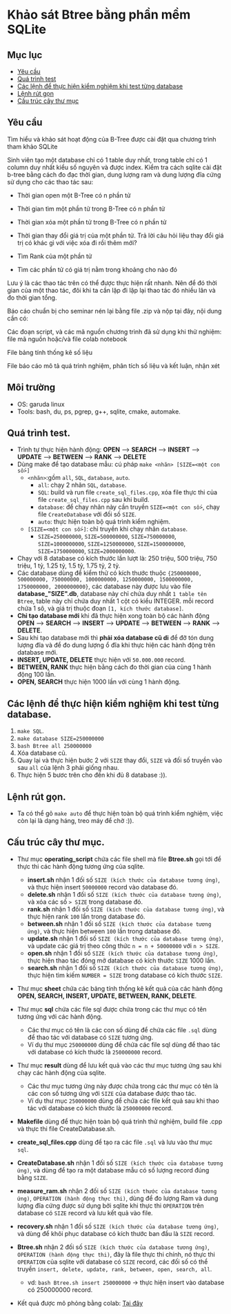 # Khảo sát Btree bằng phần mềm SQLite

## Mục lục
* [Yêu cầu](#yêu-cầu)
* [Quá trình test](#quá-trình-test)
* [Các lệnh để thực hiện kiểm nghiệm khi test từng database](#các-lệnh-để-thực-hiện-kiểm-nghiệm-khi-test-từng-database)
* [Lệnh rút gọn](#lệnh-rút-gọn)
* [Cấu trúc cây thư mục](#cấu-trúc-cây-thư-mục)

## Yêu cầu
Tìm hiểu và khảo sát hoạt động của B-Tree được cài đặt qua chương trình tham khảo SQLite

Sinh viên tạo một database chỉ có 1 table duy nhất, trong table chỉ có 1 column duy nhất kiểu số nguyên và được index. Kiểm tra cách sqlite cài đặt b-tree bằng cách đo đạc thời gian, dung lượng ram và dung lượng đĩa cứng sử dụng cho các thao tác sau:

- Thời gian open một B-Tree có n phần tử

- Thời gian tìm một phần tử trong B-Tree có n phần tử

- Thời gian xóa một phần tử trong B-Tree có n phần tử

- Thời gian thay đổi giá trị của một phần tử. Trả lời câu hỏi liệu thay đổi giá trị có khác gì với việc xóa đi rồi thêm mới?

- Tìm Rank của một phần tử

- Tìm các phần tử có giá trị nằm trong khoảng cho nào đó

Lưu ý là các thao tác trên có thể được thực hiện rất nhanh. Nên để đó thời gian của một thao tác, đôi khi ta cần lặp đi lặp lại thao tác đó nhiều lân và đo thời gian tổng.

Báo cáo chuẩn bị cho seminar nén lại bằng file .zip và nộp tại đây, nội dung cần có:

Các đoạn script, và các mã nguồn chương trình đã sử dụng khi thử nghiệm: file mã nguồn hoặc/và file colab notebook

File bảng tính thống kê số liệu

File báo cáo mô tả quá trình nghiệm, phân tích số liệu và kết luận, nhận xét

## Môi trường
- OS: garuda linux
- Tools: bash, du, ps, pgrep, g++, sqlite, cmake, automake.

## Quá trình test.
- Trình tự thực hiện hành động: **OPEN** --> **SEARCH** --> **INSERT** --> **UPDATE** --> **BETWEEN** --> **RANK** --> **DELETE**
- Dùng make để tạo database mẫu: cú pháp `make <nhãn> [SIZE=<một con số>]`
	+ `<nhãn>`:gồm `all`, `SQL`, `database`, `auto`.
		+ `all`: chạy 2 nhãn `SQL`, `database`.
		+ `SQL`: build và run file `create_sql_files.cpp`, xóa file thực thi của file `create_sql_files.cpp` sau khi build.
		+ `database`: để chạy nhãn này cần truyền `SIZE=<một con số>`, chạy file `CreateDatabase` với đối số `SIZE`.
		+ `auto`: thực hiện toàn bộ quá trình kiểm nghiệm.
	+ `[SIZE=<một con số>]`: chỉ truyền khi chạy nhãn `database`.
		+ `SIZE=250000000`, `SIZE=500000000`, `SIZE=750000000`, `SIZE=1000000000`, `SIZE=1250000000`, `SIZE=1500000000`, `SIZE=1750000000`, `SIZE=2000000000`.
- Chạy với 8 database có kích thước lần lượt là: 250 triệu, 500 triệu, 750 triệu, 1 tỷ, 1.25 tỷ, 1.5 tỷ, 1.75 tỷ, 2 tỷ.
- Các database dùng để kiểm thử có kích thước thuộc `{250000000, 500000000, 750000000, 1000000000, 1250000000, 1500000000, 1750000000, 2000000000}`, các database này được lưu vào file **database_"SIZE".db**, database này chỉ chứa duy nhất `1 table tên Btree`, table này chỉ chứa duy nhất 1 cột có kiểu INTEGER. mỗi record chứa 1 sô, và giá trị thuộc đoạn `[1, kích thước database]`.
- **Chỉ tạo database mới** khi đã thực hiện xong toàn bộ các hành động **OPEN** --> **SEARCH** --> **INSERT** --> **UPDATE** --> **BETWEEN** --> **RANK** --> **DELETE**.
- Sau khi tạo database mới thì **phải xóa database cũ di** để đỡ tón dung lượng đĩa và để đo dung lượng ổ đĩa khi thực hiện các hành động trên database mới.
- **INSERT, UPDATE, DELETE** thực hiện với `50.000.000` record.
- **BETWEEN, RANK** thực hiện bằng cách đo thời gian của cùng 1 hành động 100 lần.
- **OPEN, SEARCH** thực hiện 1000 lần với cùng 1 hành động. 
## Các lệnh để thực hiện kiểm nghiệm khi test từng database.
1) `make SQL`.
2) `make database SIZE=250000000`
3) `bash Btree all 250000000`
4) Xóa database cũ.
5) Quay lại và thực hiện bước 2 với `SIZE` thay đổi, `SIZE` và đối số truyền vào sau `all` của lệnh 3 phải giống nhau.
6) Thực hiện 5 bươc trên cho đến khi đủ 8 database :)).

## Lệnh rút gọn.
- Ta có thể gõ `make auto` để thực hiện toàn bộ quá trình kiểm nghiệm, việc còn lại là dạng háng, treo máy để chờ :)).
## Cấu trúc cây thư mục.	
- Thư mục **operating_script** chứa các file shell mà file **Btree.sh** gọi tới để thực thi các hành động tương ứng của sqlite.
	+ **insert.sh** nhận 1 đối số `SIZE (kích thước của database tương ứng)`, và thực hiện insert `50000000` record vào database đó.
	+ **delete.sh** nhận 1 đối số `SIZE (kích thước của database tương ứng)`, và xóa các số `> SIZE` trong database đó.
	+ **rank.sh** nhận 1 đối số `SIZE (kích thước của database tương ứng)`, và thực hiện rank `100` lần trong database đó.
	+ **between.sh** nhận 1 đối số `SIZE (kích thước của database tương ứng)`, và thực hiện between `100` lần trong database đó.
	+ **update.sh** nhận 1 đối số `SIZE (kích thước của database tương ứng)`, và update các giá trị theo công thức `n = n + 50000000` với `n > SIZE`.
	+ **open.sh** nhận 1 đối số `SIZE (kích thước của database tương ứng)`, thực hiện thao tác đóng mở database có kích thước `SIZE` 1000 lần.
	+ **search.sh** nhận 1 đối số `SIZE (kích thước của database tương ứng)`, thực hiện tìm kiếm `NUMBER = SIZE` trong database có kích thước `SIZE`.
- Thư mục **sheet** chứa các bảng tính thống kê kết quả của các hành động **OPEN, SEARCH, INSERT, UPDATE, BETWEEN, RANK, DELETE**.
- Thư mục **sql** chứa các file sql được chứa trong các thư mục có tên tương ứng với các hành động.
	+ Các thư mục có tên là các con số dùng để chứa các file `.sql` dùng để thao tác với database có `SIZE` tương ứng.
	+ Ví dụ thư mục `250000000` dùng để chứa các file sql dùng để thao tác với database có kích thước là `250000000` record.
- Thư mục **result** dùng để lưu kết quả vào các thư mục tương ứng sau khi chạy các hành động của sqlite.
 	+ Các thư mục tương ứng này được chứa trong các thư mục có tên là các con số tương ứng với `SIZE` của database được thao tác. 
 	+ Ví dụ thư mục `250000000` dùng để chứa các file kết quả sau khi thao tác với database có kích thước là `250000000` record.
- **Makefile** dùng để thực hiện toàn bộ quá trình thử nghiệm, build file .cpp và thực thi file CreateDatabase.sh.
- **create_sql_files.cpp** dùng để tạo ra các file `.sql` và lưu vào thư mục `sql`.
- **CreateDatabase.sh** nhận 1 đối số `SIZE (kích thước của database tương ứng)`, và dùng để tạo ra một database mẫu có số lượng record đúng bằng `SIZE`.
- **measure_ram.sh** nhận 2 đối số `SIZE (kích thước của database tương ứng)`, `OPERATION (hành động thực thi)`, dùng để đo lượng Ram và dung lượng đĩa cứng được sử dụng bởi sqlite khi thực thi `OPERATION` trên database có `SIZE` record và lưu kết quả vào file.
- **recovery.sh** nhận 1 đối số `SIZE (kích thước của database tương ứng)`, và dùng để khôi phục database có kích thước ban đầu là `SIZE` record.
- **Btree.sh** nhận 2 đối số `SIZE (kích thước của database tương ứng)`, `OPERATION (hành động thực thi)`, đây là file thực thi chính, nó thực thi `OPERATION` của sqlite với database có `SIZE` record, các đối số có thể truyền `insert, delete, update, rank, between, open, search, all`.
	+ vd: `bash Btree.sh insert 250000000` -> thực hiện insert vào database có 250000000 record.

- Kết quả được mô phỏng bằng colab: [Tại đây](https://colab.research.google.com/drive/15-eo0HgmPYuE73_BmRjd_5HZxYTiKxf-?usp=sharing)
